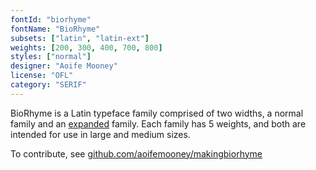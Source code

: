 ```yaml
---
fontId: "biorhyme"
fontName: "BioRhyme"
subsets: ["latin", "latin-ext"]
weights: [200, 300, 400, 700, 800]
styles: ["normal"]
designer: "Aoife Mooney"
license: "OFL"
category: "SERIF"
---
```


<p>
BioRhyme is a Latin typeface family comprised of two widths, a normal family and an <a href="https://fonts.google.com/specimen/BioRhyme+Expanded">expanded</a> family.
Each family has 5 weights, and both are intended for use in large and medium sizes.
</p>
<p>
To contribute, see <a href="https://github.com/aoifemooney/makingbiorhyme">github.com/aoifemooney/makingbiorhyme</a>
</p>